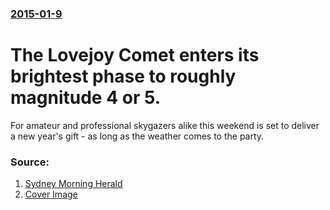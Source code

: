 ### [2015-01-9](/news/2015/01/9/index.md)

# The Lovejoy Comet enters its brightest phase to roughly magnitude 4 or 5. 

For amateur and professional skygazers alike this weekend is set to deliver a new year&#039;s gift - as long as the weather comes to the party.


### Source:

1. [Sydney Morning Herald](http://www.smh.com.au/technology/sci-tech/astronomy/comet-set-to-share-the-love-this-weekend-20150109-12ku0o.html)
1. [Cover Image](http://www.smh.com.au/content/dam/images/1/w/5/u/x/image.related.articleLeadwide.620x349.12ku0o.png/1420782448299.jpg)
